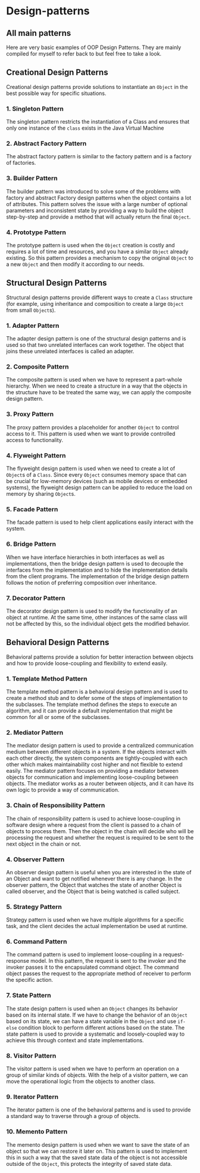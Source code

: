 # Design-patterns
## All main patterns
Here are very basic examples of OOP Design Patterns. They are mainly compiled for myself to refer back to but feel free to take a look.
## Creational Design Patterns
Creational design patterns provide solutions to instantiate an `Object` in the best possible way for specific situations.
### 1. Singleton Pattern
The singleton pattern restricts the instantiation of a Class and ensures that only one instance of the `class` exists in the Java Virtual Machine

### 2. Abstract Factory Pattern
The abstract factory pattern is similar to the factory pattern and is a factory of factories.

### 3. Builder Pattern
The builder pattern was introduced to solve some of the problems with factory and abstract Factory design patterns when the object contains a lot of attributes. This pattern solves the issue with a large number of optional parameters and inconsistent state by providing a way to build the object step-by-step and provide a method that will actually return the final `Object`.

### 4. Prototype Pattern
The prototype pattern is used when the `Object` creation is costly and requires a lot of time and resources, and you have a similar `Object` already existing. So this pattern provides a mechanism to copy the original `Object` to a new `Object` and then modify it according to our needs.

## Structural Design Patterns
Structural design patterns provide different ways to create a `Class` structure (for example, using inheritance and composition to create a large `Object` from small `Object`s).

### 1. Adapter Pattern
The adapter design pattern is one of the structural design patterns and is used so that two unrelated interfaces can work together. The object that joins these unrelated interfaces is called an adapter.

### 2. Composite Pattern
The composite pattern is used when we have to represent a part-whole hierarchy. When we need to create a structure in a way that the objects in the structure have to be treated the same way, we can apply the composite design pattern.

### 3. Proxy Pattern
The proxy pattern provides a placeholder for another `Object` to control access to it. This pattern is used when we want to provide controlled access to functionality.

### 4. Flyweight Pattern
The flyweight design pattern is used when we need to create a lot of `Object`s of a `Class`. Since every `Object` consumes memory space that can be crucial for low-memory devices (such as mobile devices or embedded systems), the flyweight design pattern can be applied to reduce the load on memory by sharing `Object`s.

### 5. Facade Pattern
The facade pattern is used to help client applications easily interact with the system.

### 6. Bridge Pattern
When we have interface hierarchies in both interfaces as well as implementations, then the bridge design pattern is used to decouple the interfaces from the implementation and to hide the implementation details from the client programs. The implementation of the bridge design pattern follows the notion of preferring composition over inheritance.

### 7. Decorator Pattern
The decorator design pattern is used to modify the functionality of an object at runtime. At the same time, other instances of the same class will not be affected by this, so the individual object gets the modified behavior.

## Behavioral Design Patterns
Behavioral patterns provide a solution for better interaction between objects and how to provide loose-coupling and flexibility to extend easily.

### 1. Template Method Pattern
The template method pattern is a behavioral design pattern and is used to create a method stub and to defer some of the steps of implementation to the subclasses. The template method defines the steps to execute an algorithm, and it can provide a default implementation that might be common for all or some of the subclasses.

### 2. Mediator Pattern
The mediator design pattern is used to provide a centralized communication medium between different objects in a system. If the objects interact with each other directly, the system components are tightly-coupled with each other which makes maintainability cost higher and not flexible to extend easily. The mediator pattern focuses on providing a mediator between objects for communication and implementing loose-coupling between objects. The mediator works as a router between objects, and it can have its own logic to provide a way of communication.

### 3. Chain of Responsibility Pattern
The chain of responsibility pattern is used to achieve loose-coupling in software design where a request from the client is passed to a chain of objects to process them. Then the object in the chain will decide who will be processing the request and whether the request is required to be sent to the next object in the chain or not.

### 4. Observer Pattern
An observer design pattern is useful when you are interested in the state of an Object and want to get notified whenever there is any change. In the observer pattern, the Object that watches the state of another Object is called observer, and the Object that is being watched is called subject.

### 5. Strategy Pattern
Strategy pattern is used when we have multiple algorithms for a specific task, and the client decides the actual implementation be used at runtime.

### 6. Command Pattern
The command pattern is used to implement loose-coupling in a request-response model. In this pattern, the request is sent to the invoker and the invoker passes it to the encapsulated command object. The command object passes the request to the appropriate method of receiver to perform the specific action.

### 7. State Pattern
The state design pattern is used when an `Object` changes its behavior based on its internal state. If we have to change the behavior of an `Object` based on its state, we can have a state variable in the `Object` and use `if-else` condition block to perform different actions based on the state. The state pattern is used to provide a systematic and loosely-coupled way to achieve this through context and state implementations.

### 8. Visitor Pattern
The visitor pattern is used when we have to perform an operation on a group of similar kinds of objects. With the help of a visitor pattern, we can move the operational logic from the objects to another class.

### 9. Iterator Pattern
The iterator pattern is one of the behavioral patterns and is used to provide a standard way to traverse through a group of objects.

### 10. Memento Pattern
The memento design pattern is used when we want to save the state of an object so that we can restore it later on. This pattern is used to implement this in such a way that the saved state data of the object is not accessible outside of the `Object`, this protects the integrity of saved state data.
